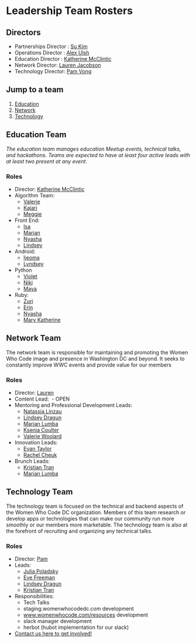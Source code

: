 # Leadership Team Rosters

## Directors
- Partnerships Director : [Su Kim](https://twitter.com/sukim)
- Operations Director : [Alex Ulsh](https://twitter.com/AlexUlsh)
- Education Director : [Katherine McClintic](https://twitter.com/scarletalphabet)
- Network Director: [Lauren Jacobson](https://twitter.com/Lauren_CJay)
- Technology Director: [Pam Vong](https://twitter.com/pamtaro)

## Jump to a team
1. [Education](https://github.com/womenwhocodedc/organization/blob/master/leadership-resources/our_leaders.md#education-team)
1. [Network](https://github.com/womenwhocodedc/organization/blob/master/leadership-resources/our_leaders.md#network-team)
1. [Technology](https://github.com/womenwhocodedc/organization/blob/master/leadership-resources/our_leaders.md#technology-team)

## Education Team
*The education team manages education Meetup events, technical talks, and hackathons. Teams are expected to have at least four active leads with at least two present at any event.*

### Roles
- Director: [Katherine McClintic](http://www.katherine.tech/)
- Algorithm Team:
  - [Valerie]()
  - [Kajari]()
  - [Meggie]()
- Front End:
  - [Isa]()
  - [Marian]()
  - [Nyasha]()
  - [Lindsey]()
- Android:
  - [Ijeoma]()
  - [Lyndsey]()
- Python
  - [Violet]()
  - [Niki]()
  - [Maya]()
- Ruby:
  - [Zuri]()
  - [Erin]()
  - [Nyasha]()
  - [Mary Katherine]()

## Network Team
The network team is responsible for maintaining and promoting the Women Who Code image and presence in Washington DC and beyond. It seeks to constantly improve WWC events and provide value for our members

### Roles
- Director: [Lauren](https://twitter.com/Lauren_CJay)
- Content Lead:
  - OPEN
- Mentoring and Professional Development Leads:
  - [Natassja Linzau](https://twitter.com/DCWebmaven)
  - [Lindsey Dragun](https://twitter.com/lmdragun)
  - [Marian Lumba](https://twitter.com/mmlumba)
  - [Ksenia Coulter](https://twitter.com/kscoult)
  - [Valerie Woolard](https://twitter.com/valeriecodes)
- Innovation Leads:
  - [Evan Taylor](https://twitter.com/Mz_EvanTaylor)
  - [Rachel Cheuk](https://twitter.com/rachel_cheuk)
- Brunch Leads:
  - [Kristian Tran](https://twitter.com/ktran13)
  - [Marian Lumba](https://twitter.com/mmlumba)

## Technology Team
The technology team is focused on the technical and backend aspects of the Women Who Code DC organization. Members of this team research or develop apps or technologies that can make our community run more smoothly or our members more marketable. The technology team is also at the forefront of recruiting and organizing any technical talks.

### Roles
- Director: [Pam](https://twitter.com/pamtaro)
- Leads:
  - [Julia Poladsky](https://twitter.com/julia_allyce)
  - [Eve Freeman](https://twitter.com/wefreema)
  - [Lindsey Dragun](https://twitter.com/lmdragun)
  - [Kristian Tran](https://twitter.com/ktran13)
- Responsibilities:
  - Tech Talks
  - staging.womenwhocodedc.com development
  - www.womenwhocode.com/resources development
  - slack manager development
  - herbot (hubot implementation for our slack)
- [Contact us here to get involved!](mailto:info@womenwhocodedc.com)

